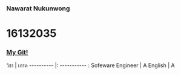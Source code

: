 ### Nawarat Nukunwong

# 16132035
### [My Git!](http://google.com)
วิชา | เกรด
---------- |: ----------- :
Sofeware Engineer | A
English | A